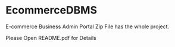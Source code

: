 # EcommerceDBMS
E-commerce Business Admin Portal
Zip File has the whole project.

Please Open README.pdf for Details
